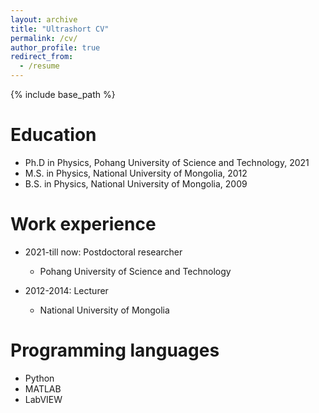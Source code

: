 ```yaml
---
layout: archive
title: "Ultrashort CV"
permalink: /cv/
author_profile: true
redirect_from:
  - /resume
---
```


{% include base_path %}

Education
======
* Ph.D in Physics, Pohang University of Science and Technology, 2021
* M.S. in Physics, National University of Mongolia, 2012
* B.S. in Physics, National University of Mongolia, 2009

Work experience
======
* 2021-till now: Postdoctoral researcher
  * Pohang University of Science and Technology


* 2012-2014: Lecturer
  * National University of Mongolia

  
Programming languages
======
* Python
* MATLAB
* LabVIEW

